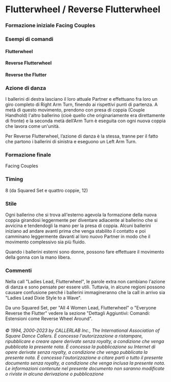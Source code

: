 # Flutterwheel / Reverse Flutterwheel

### Formazione iniziale Facing Couples

### Esempi di comandi
#### Flutterwheel
#### Reverse Flutterwheel
#### Reverse the Flutter

### Azione di danza
I ballerini di destra lasciano il loro attuale Partner e effettuano fra loro un giro completo di Right
Arm Turn, finendo ai rispettivi punti di partenza. A metà di questo movimento, prendono con presa di coppia
(Couple Handhold) l'altro ballerino (cioè quello che originariamente era direttamente di fronte) e la seconda
metà dell’Arm Turn è eseguita con ogni nuova coppia che lavora come un'unità.

Per Reverse Flutterwheel, l’azione di danza è la stessa, tranne per il fatto che partono i ballerini di sinistra e
eseguono un Left Arm Turn.

### Formazione finale
Facing Couples

### Timing
8 (da Squared Set e quattro coppie, 12)

### Stile
Ogni ballerino che si trova all'esterno agevola la formazione della nuova coppia girandosi leggermente per
diventare adiacente al ballerino che si avvicina e tendendogli la mano per la presa di coppia. Alcuni ballerini
iniziano ad andare avanti prima che venga stabilito il contatto e poi camminano leggermente davanti al loro
nuovo Partner in modo che il movimento complessivo sia più fluido.

Quando i ballerini esterni sono donne, possono fare effettuare il movimento della gonna con la mano libera.

### Commenti
Nella call "Ladies Lead, Flutterwheel", le parole extra non cambiano l'azione di danza e sono pensate
per essere utili. Tuttavia, in alcune regioni possono causare confusione perché i ballerini immagineranno che la
call in arrivo sia "Ladies Lead Dixie Style to a Wave".

Da uno Squared Set, per "All 4 Women Lead, Flutterwheel" o "Everyone Reverse the Flutter" vedere la sezione
"Dettagli Aggiuntivi: Comandi: Estensioni come Reverse Wheel Around".

###### © 1994, 2000-2023 by CALLERLAB Inc., The International Association of Square Dance Callers.  È concessa l'autorizzazione a ristampare, ripubblicare e creare opere derivate senza royalty, a condizione che venga pubblicata la presente nota. È concessa la pubblicazione su Internet di opere derivate senza royalty, a condizione che venga pubblicata la presente nota. È concessa l'autorizzazione a citare parti o tutto il presente documento senza royalty, a condizione che venga inclusa la presente nota. Le informazioni contenute nel presente documento non saranno modificate o riviste in alcuna derivazione o pubblicazione